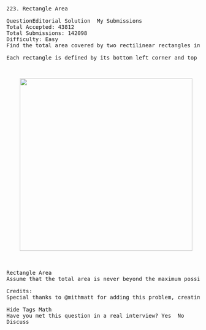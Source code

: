 <pre>
223. Rectangle Area  

QuestionEditorial Solution  My Submissions
Total Accepted: 43812
Total Submissions: 142098
Difficulty: Easy
Find the total area covered by two rectilinear rectangles in a 2D plane.

Each rectangle is defined by its bottom left corner and top right corner as shown in the figure.

<p align="center">
  <img src="https://leetcode.com/static/images/problemset/rectangle_area.png" width="450"/>
</p>

Rectangle Area
Assume that the total area is never beyond the maximum possible value of int.

Credits:
Special thanks to @mithmatt for adding this problem, creating the above image and all test cases.

Hide Tags Math
Have you met this question in a real interview? Yes  No
Discuss

</pre>
